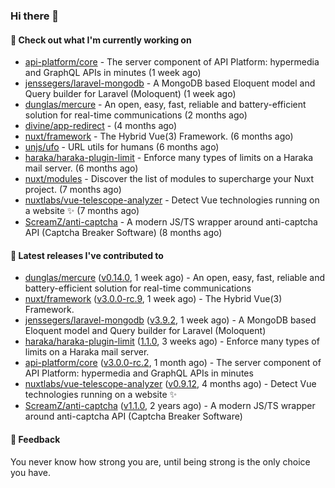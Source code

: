 ### Hi there 👋

#### 👷 Check out what I'm currently working on

- [api-platform/core](https://github.com/api-platform/core) - The server component of API Platform: hypermedia and GraphQL APIs in minutes (1 week ago)
- [jenssegers/laravel-mongodb](https://github.com/jenssegers/laravel-mongodb) - A MongoDB based Eloquent model and Query builder for Laravel (Moloquent) (1 week ago)
- [dunglas/mercure](https://github.com/dunglas/mercure) - An open, easy, fast, reliable and battery-efficient solution for real-time communications (2 months ago)
- [divine/app-redirect](https://github.com/divine/app-redirect) -  (4 months ago)
- [nuxt/framework](https://github.com/nuxt/framework) - The Hybrid Vue(3) Framework. (6 months ago)
- [unjs/ufo](https://github.com/unjs/ufo) - URL utils for humans (6 months ago)
- [haraka/haraka-plugin-limit](https://github.com/haraka/haraka-plugin-limit) - Enforce many types of limits on a Haraka mail server. (6 months ago)
- [nuxt/modules](https://github.com/nuxt/modules) - Discover the list of modules to supercharge your Nuxt project. (7 months ago)
- [nuxtlabs/vue-telescope-analyzer](https://github.com/nuxtlabs/vue-telescope-analyzer) - Detect Vue technologies running on a website ✨ (7 months ago)
- [ScreamZ/anti-captcha](https://github.com/ScreamZ/anti-captcha) - A modern JS/TS wrapper around anti-captcha API (Captcha Breaker Software) (8 months ago)

#### 🔭 Latest releases I've contributed to

- [dunglas/mercure](https://github.com/dunglas/mercure) ([v0.14.0](https://github.com/dunglas/mercure/releases/tag/v0.14.0), 1 week ago) - An open, easy, fast, reliable and battery-efficient solution for real-time communications
- [nuxt/framework](https://github.com/nuxt/framework) ([v3.0.0-rc.9](https://github.com/nuxt/framework/releases/tag/v3.0.0-rc.9), 1 week ago) - The Hybrid Vue(3) Framework.
- [jenssegers/laravel-mongodb](https://github.com/jenssegers/laravel-mongodb) ([v3.9.2](https://github.com/jenssegers/laravel-mongodb/releases/tag/v3.9.2), 1 week ago) - A MongoDB based Eloquent model and Query builder for Laravel (Moloquent)
- [haraka/haraka-plugin-limit](https://github.com/haraka/haraka-plugin-limit) ([1.1.0](https://github.com/haraka/haraka-plugin-limit/releases/tag/1.1.0), 3 weeks ago) - Enforce many types of limits on a Haraka mail server.
- [api-platform/core](https://github.com/api-platform/core) ([v3.0.0-rc.2](https://github.com/api-platform/core/releases/tag/v3.0.0-rc.2), 1 month ago) - The server component of API Platform: hypermedia and GraphQL APIs in minutes
- [nuxtlabs/vue-telescope-analyzer](https://github.com/nuxtlabs/vue-telescope-analyzer) ([v0.9.12](https://github.com/nuxtlabs/vue-telescope-analyzer/releases/tag/v0.9.12), 4 months ago) - Detect Vue technologies running on a website ✨
- [ScreamZ/anti-captcha](https://github.com/ScreamZ/anti-captcha) ([v1.1.0](https://github.com/ScreamZ/anti-captcha/releases/tag/v1.1.0), 2 years ago) - A modern JS/TS wrapper around anti-captcha API (Captcha Breaker Software)

#### 💬 Feedback
You never know how strong you are, until being strong is the only choice you have.